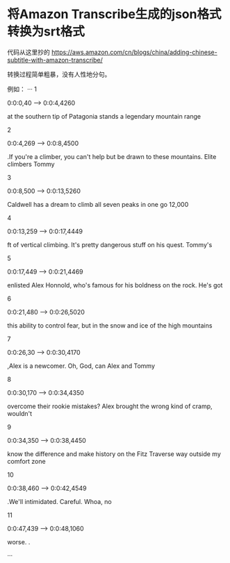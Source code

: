 # 将Amazon Transcribe生成的json格式转换为srt格式

代码从这里抄的
https://aws.amazon.com/cn/blogs/china/adding-chinese-subtitle-with-amazon-transcribe/

转换过程简单粗暴，没有人性地分句。

例如：
···
1

0:0:0,40 --> 0:0:4,4260

at the southern tip of Patagonia stands a legendary mountain range

2

0:0:4,269 --> 0:0:8,4500

.If you're a climber, you can't help but be drawn to these mountains. Elite climbers Tommy

3

0:0:8,500 --> 0:0:13,5260

Caldwell has a dream to climb all seven peaks in one go 12,000

4

0:0:13,259 --> 0:0:17,4449

ft of vertical climbing. It's pretty dangerous stuff on his quest. Tommy's

5

0:0:17,449 --> 0:0:21,4469

enlisted Alex Honnold, who's famous for his boldness on the rock. He's got

6

0:0:21,480 --> 0:0:26,5020

this ability to control fear, but in the snow and ice of the high mountains

7

0:0:26,30 --> 0:0:30,4170

,Alex is a newcomer. Oh, God, can Alex and Tommy

8

0:0:30,170 --> 0:0:34,4350

overcome their rookie mistakes? Alex brought the wrong kind of cramp, wouldn't

9

0:0:34,350 --> 0:0:38,4450

know the difference and make history on the Fitz Traverse way outside my comfort zone

10

0:0:38,460 --> 0:0:42,4549

.We'll intimidated. Careful. Whoa, no

11

0:0:47,439 --> 0:0:48,1060

worse. .

···
